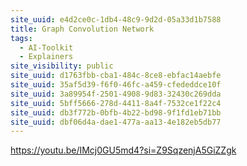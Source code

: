 ```yaml
---
site_uuid: e4d2ce0c-1db4-48c9-9d2d-05a33d1b7588
title: Graph Convolution Network
tags:
  - AI-Toolkit
  - Explainers
site_visibility: public
site_uuid: d1763fbb-cba1-484c-8ce8-ebfac14aebfe
site_uuid: 35af5d39-f6f0-46fc-a459-cfededdce10f
site_uuid: 3a89954f-2501-4908-9d83-32430c269dda
site_uuid: 5bff5666-278d-4411-8a4f-7532ce1f22c4
site_uuid: db3f772b-0bfb-4b22-bd98-9f1fd1eb71bb
site_uuid: dbf06d4a-dae1-477a-aa13-4e182eb5db77
---
```


https://youtu.be/IMcj0GU5md4?si=Z9SqzenjA5GiZZgk